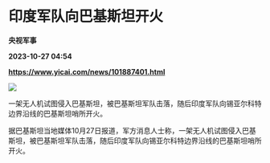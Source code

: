 # 印度军队向巴基斯坦开火
**央视军事**

**2023-10-27 04:54**

**https://www.yicai.com/news/101887401.html**

![](https://imgcdn.yicai.com/uppics/slides/2023/10/620fbd45177e3291f9ca81b79c76578c.jpg)

一架无人机试图侵入巴基斯坦，被巴基斯坦军队击落，随后印度军队向锡亚尔科特边界沿线的巴基斯坦哨所开火。

据巴基斯坦当地媒体10月27日报道，军方消息人士称，一架无人机试图侵入巴基斯坦，被巴基斯坦军队击落，随后印度军队向锡亚尔科特边界沿线的巴基斯坦哨所开火。